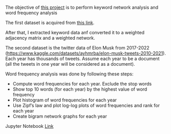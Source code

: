 The objective of [this project](https://github.com/khanhvynguyen/Keyword_network_and_word_frequency_analysis) is to perform keyword network analysis and word frequency analysis

The first dataset is acquired from [this link](https://docs.google.com/spreadsheets/d/1GTwv07i98vL7S-J9eeP8NV1fJVnymm1eJ31RDyt4Mxw/edit#gid=822007629).

After that, I extracted keyword data anf converted it to a weighted adjacency matrix and a weighted network.

The second dataset is the twitter data of Elon Musk from 2017-2022 (https://www.kaggle.com/datasets/ayhmrba/elon-musk-tweets-2010-2021). Each year has thousands of tweets. Assume each year to be a document (all the tweets in one year will be considered as a document). 

Word frequency analysis was done by following these steps: 
- Compute word frequencies for each year. Exclude the stop words
- Show top 10 words (for each year) by the highest value of word frequency
- Plot histogram of word frequencies for each year
- Use Zipf’s law and plot log-log plots of word frequencies and rank for each year
- Create bigram network graphs for each year

Jupyter Notebook [Link](https://github.com/khanhvynguyen/Keyword_network_and_word_frequency_analysis/blob/main/keyword_netword_and_word_frequency.ipynb)
